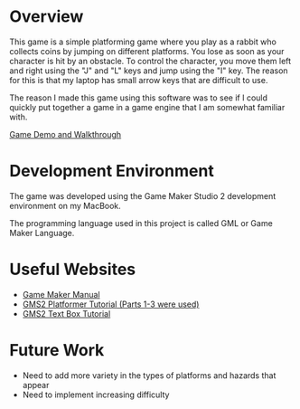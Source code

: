 # Overview

This game is a simple platforming game where you play as a rabbit who collects coins by jumping on different platforms. You lose as soon as your character is hit by an obstacle. To control the character, you move them left and right using the "J" and "L" keys and jump using the "I" key. The reason for this is that my laptop has small arrow keys that are difficult to use.

The reason I made this game using this software was to see if I could quickly put together a game in a game engine that I am somewhat familiar with.

[Game Demo and Walkthrough](https://www.youtube.com/watch?v=e1iQW2OODwM)

# Development Environment

The game was developed using the Game Maker Studio 2 development environment on my MacBook.

The programming language used in this project is called GML or Game Maker Language.

# Useful Websites

* [Game Maker Manual](https://manual.gamemaker.io/lts/en/index.htm?#t=Content.htm&rhsearch=boolean)
* [GMS2 Platformer Tutorial (Parts 1-3 were used)](https://www.youtube.com/watch?v=izNXbMdu348)
* [GMS2 Text Box Tutorial](https://www.youtube.com/watch?v=I4z5aAg09bM)

# Future Work

* Need to add more variety in the types of platforms and hazards that appear
* Need to implement increasing difficulty
